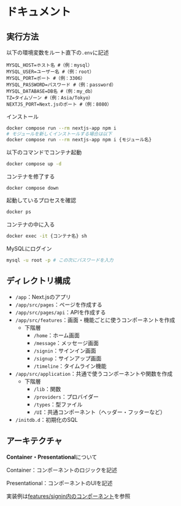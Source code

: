 # ドキュメント

## 実行方法

以下の環境変数をルート直下の`.env`に記述

```.env
MYSQL_HOST=ホスト名 #（例：mysql）
MYSQL_USER=ユーザー名 #（例：root）
MYSQL_PORT=ポート #（例：3306）
MYSQL_PASSWORD=パスワード #（例：password）
MYSQL_DATABASE=DB名 #（例：my_db）
TZ=タイムゾーン #（例：Asia/Tokyo）
NEXTJS_PORT=Next.jsのポート #（例：8080）
```

インストール

```bash
docker compose run --rm nextjs-app npm i
# モジュールを新しくインストールする場合は以下
docker compose run --rm nextjs-app npm i {モジュール名}
```

以下のコマンドでコンテナ起動

```bash
docker compose up -d
```

コンテナを修了する

```bash
docker compose down
```

起動しているプロセスを確認

```bash
docker ps
```

コンテナの中に入る

```bash
docker exec -it {コンテナ名} sh
```

MySQLにログイン

```sh
mysql -u root -p # この次にパスワードを入力
```

## ディレクトリ構成

- `/app`：Next.jsのアプリ
- `/app/src/pages`：ページを作成する
- `/app/src/pages/api`：APIを作成する
- `/app/src/features`：画面・機能ごとに使うコンポーネントを作成
  - 下階層
    - `/home`：ホーム画面
    - `/message`：メッセージ画面
    - `/signin`：サインイン画面
    - `/signup`：サインアップ画面
    - `/timeline`：タイムライン機能
- `/app/src/application`：共通で使うコンポーネントや関数を作成
  - 下階層
    - `/lib`：関数
    - `/providers`：プロバイダー
    - `/types`：型ファイル
    - `/UI`：共通コンポーネント（ヘッダー・フッターなど）
- `/initdb.d`：初期化のSQL

## アーキテクチャ

**Container・Presentational**について

Container：コンポーネントのロジックを記述

Presentational：コンポーネントのUIを記述

実装例は[features/signin内のコンポーネント](./app/src/features/signin/UI/Container/SigninCon.tsx)を参照